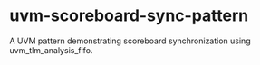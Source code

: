 # uvm-scoreboard-sync-pattern
A UVM pattern demonstrating scoreboard synchronization using uvm_tlm_analysis_fifo.
